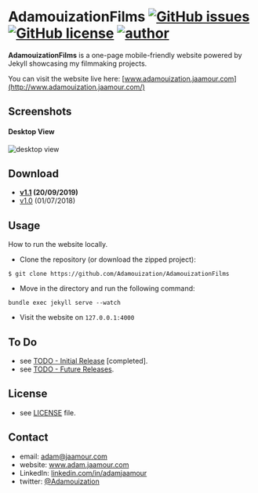 AdamouizationFilms [![GitHub issues](https://img.shields.io/github/issues/Adamouization/AdamouizationFilms?style=plastic)](https://github.com/Adamouization/AdamouizationFilms/issues) [![GitHub license](https://img.shields.io/github/license/Adamouization/AdamouizationFilms?style=plastic)](https://github.com/Adamouization/AdamouizationFilms/blob/master/LICENSE) [![author](https://img.shields.io/badge/author-Adam%20Jaamour-lightgrey.svg?style=plastic)](http://www.adam.jaamour.com)
==================

**AdamouizationFilms** is a one-page mobile-friendly website powered by Jekyll showcasing my filmmaking projects.

You can visit the website live here: [www.adamouization.jaamour.com](http://www.adamouization.jaamour.com/)

## Screenshots

#### Desktop View

![desktop view](https://github.com/Adamouization/AdamouizationFilms/blob/master/docs/adamouizationfilms_desktop.gif)

## Download

* **[v1.1](https://github.com/Adamouization/AdamouizationFilms/releases/tag/v1.1) (20/09/2019)**
* [v1.0](https://github.com/Adamouization/AdamouizationFilms/releases/tag/v1.0) (01/07/2018)

## Usage

How to run the website locally.

* Clone the repository (or download the zipped project):
```
$ git clone https://github.com/Adamouization/AdamouizationFilms
```

* Move in the directory and run the following command:
```
bundle exec jekyll serve --watch
```

* Visit the website on `127.0.0.1:4000`

## To Do
* see [TODO - Initial Release](https://github.com/Adamouization/AdamouizationFilms/projects/1) [completed].
* see [TODO - Future Releases](https://github.com/Adamouization/AdamouizationFilms/projects/2).

## License 
* see [LICENSE](https://github.com/Adamouization/AdamouizationFilms/blob/master/LICENSE) file.

## Contact
* email: adam@jaamour.com
* website: www.adam.jaamour.com
* LinkedIn: [linkedin.com/in/adamjaamour](https://www.linkedin.com/in/adamjaamour/)
* twitter: [@Adamouization](https://twitter.com/Adamouization)
